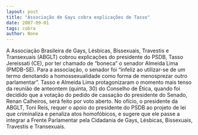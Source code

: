 ```yaml
---
layout: post
title: "Associação de Gays cobra explicações de Tasso"
date: 2007-09-01
tags: cobra
author: None
---
```

A Associa&ccedil;&atilde;o Brasileira de Gays, L&eacute;sbicas, Bissexuais, Travestis e Transexuais (ABGLT) cobrou explica&ccedil;&otilde;es do presidente do PSDB, Tasso Jereissati (CE), por ter chamado de &ldquo;boneca&rdquo; o senador Almeida Lima (PMDB-SE). 
Para a associa&ccedil;&atilde;o, o senador foi &ldquo;infeliz ao utilizar-se de um termo denotando a homossexualidade como forma de menosprezar outro parlamentar&rdquo;.
Tasso e Almeida Lima protagonizaram o momento mais tenso da reuni&atilde;o de anteontem (quinta, 30) do Conselho de &Eacute;tica, quando foi decidido que a vota&ccedil;&atilde;o do pedido de cassa&ccedil;&atilde;o do presidente do Senado, Renan Calheiros, ser&aacute; feito por voto aberto. 
No of&iacute;cio, o presidente da ABGLT, Toni Reis, requer o apoio do presidente do PSDB ao projeto de lei que criminaliza e penaliza atos homof&oacute;bicos, e sugere que ele passe a integrar a Frente Parlamentar pela Cidadania de Gays, L&eacute;sbicas, Bissexuais, Travestis e Transexuais. 